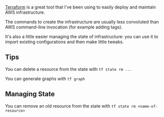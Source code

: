 [Terraform][1] is a great tool that I've been using to easily deploy and maintain AWS infrastructure.

The commands to create the infrastructure are usually less convoluted than AWS command-line invocation (for example adding tags).

It's also a little easier managing the state of infrastructure: you can use it to import existing configurations and then make little tweaks.

[1]: https://www.terraform.io/

## Tips

You can delete a resource from the state with `tf state rm ...`

You can generate graphs with `tf graph`

## Managing State

You can remove an old resource from the state with `tf state rm <name-of-resource>`
